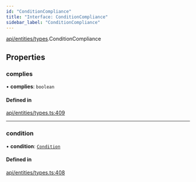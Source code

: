 ```yaml
---
id: "ConditionCompliance"
title: "Interface: ConditionCompliance"
sidebar_label: "ConditionCompliance"
---
```


[api/entities/types](../../../../../modules/API/Entities/Types/Types.md).ConditionCompliance

## Properties

### complies

• **complies**: `boolean`

#### Defined in

[api/entities/types.ts:409](https://github.com/PolymeshAssociation/polymesh-sdk/blob/b55e63737/src/api/entities/types.ts#L409)

___

### condition

• **condition**: [`Condition`](../../../../../modules/API/Entities/Types/Types.md#condition)

#### Defined in

[api/entities/types.ts:408](https://github.com/PolymeshAssociation/polymesh-sdk/blob/b55e63737/src/api/entities/types.ts#L408)
